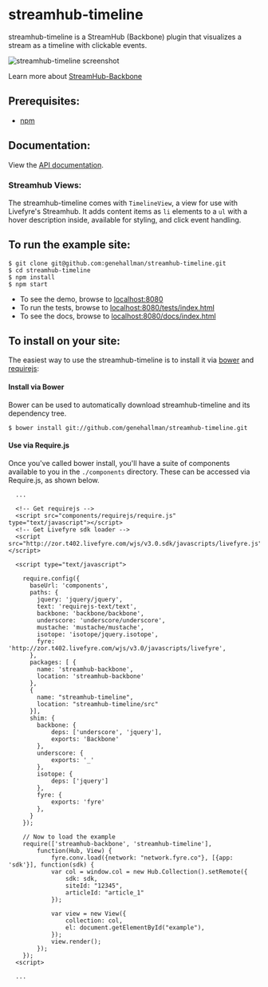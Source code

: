 # streamhub-timeline

streamhub-timeline is a StreamHub (Backbone) plugin that visualizes a stream as a timeline with clickable events.

![streamhub-timeline screenshot](https://drive.google.com/uc?id=0BwAX440-rUypR2dLLUJmQnd5SWM "streamhub-timeline screenshot")

Learn more about [StreamHub-Backbone](http://github.com/gobengo/streamhub-backbone)

## Prerequisites:
+ [npm](http://npmjs.org/)

## Documentation:
View the [API documentation](http://htmlpreview.github.com/?https://github.com/genehallman/streamhub-timeline/blob/master/docs/index.html).

### Streamhub Views:
The streamhub-timeline comes with ```TimelineView```, a view for use with Livefyre's Streamhub. It adds content items as
```li``` elements to a ```ul``` with a hover description inside, available for styling, and click event handling.

## To run the example site:

```
$ git clone git@github.com:genehallman/streamhub-timeline.git
$ cd streamhub-timeline
$ npm install
$ npm start
```

+ To see the demo, browse to [localhost:8080](http://localhost:8080)
+ To run the tests, browse to [localhost:8080/tests/index.html](http://localhost:8080/tests/index.html)
+ To see the docs, browse to [localhost:8080/docs/index.html](http://localhost:8080/docs/index.html)

## To install on your site:
The easiest way to use the streamhub-timeline is to install it via [bower](http://twitter.github.com/bower/) and [requirejs](http://requirejs.org/):

#### Install via Bower
Bower can be used to automatically download streamhub-timeline and its dependency tree.

```
$ bower install git://github.com/genehallman/streamhub-timeline.git
```

#### Use via Require.js
Once you've called bower install, you'll have a suite of components available to you in the ```./components``` directory. These can be accessed via Require.js, as shown below.

```
  ...
  
  <!-- Get requirejs -->
  <script src="components/requirejs/require.js" type="text/javascript"></script>
  <!-- Get Livefyre sdk loader -->
  <script src="http://zor.t402.livefyre.com/wjs/v3.0.sdk/javascripts/livefyre.js"></script>
  
  <script type="text/javascript">

    require.config({
      baseUrl: 'components',
      paths: {
        jquery: 'jquery/jquery',
        text: 'requirejs-text/text',
        backbone: 'backbone/backbone',
        underscore: 'underscore/underscore',
        mustache: 'mustache/mustache',
        isotope: 'isotope/jquery.isotope',
        fyre: 'http://zor.t402.livefyre.com/wjs/v3.0/javascripts/livefyre',
      },
      packages: [ {
        name: 'streamhub-backbone',
        location: 'streamhub-backbone'
      },
      {
        name: "streamhub-timeline",
        location: "streamhub-timeline/src"
      }],
      shim: {
        backbone: {
            deps: ['underscore', 'jquery'],
            exports: 'Backbone'
        },
        underscore: {
            exports: '_'
        },
        isotope: {
            deps: ['jquery']
        },
        fyre: {
            exports: 'fyre'
        },
      }
    });
    
    // Now to load the example
    require(['streamhub-backbone', 'streamhub-timeline'],
        function(Hub, View) {
            fyre.conv.load({network: "network.fyre.co"}, [{app: 'sdk'}], function(sdk) {
            var col = window.col = new Hub.Collection().setRemote({
                sdk: sdk,
                siteId: "12345",
                articleId: "article_1"
            });
            
            var view = new View({
                collection: col,
                el: document.getElementById("example"),
            });
            view.render();
        });
    });
  <script>
  
  ...
```

